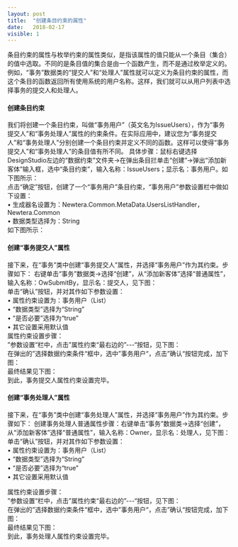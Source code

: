 ```yaml
---
layout: post
title:  "创建条目约束的属性"
date:   2018-02-17
visible: 1
---
```


条目约束的属性与枚举约束的属性类似，是指该属性的值只能从一个条目（集合）的值中选取。不同的是条目值的集合是由一个函数产生，而不是通过枚举定义的。例如，“事务”数据类的“提交人”和“处理人”属性就可以定义为条目约束的属性，而这个条目的函数返回所有使用系统的用户名称。这样，我们就可以从用户列表中选择事务的提交人和处理人。

#### 创建条目约束

我们将创建一个条目约束，叫做“事务用户”（英文名为IssueUsers），作为“事务提交人”和“事务处理人”属性的约束条件。在实际应用中，建议您为“事务提交人”和“事务处理人”分别创建一个条目约束并定义不同的函数。这样可以使得“事务提交人”和“事务处理人”的条目值有所不同。
具体步骤：鼠标右键选择DesignStudio左边的“数据约束”文件夹→在弹出条目拦单击“创建”→弹出“添加新客体”输入框，选中“条目约束”，输入名称：IssueUsers；显示名：事务用户。如下图所示：
<img src="{{'/assets/img/2018-2-17 创建事务用户条目约束1.png' | prepend: site.baseurl }}" alt=""><br>
点击“确定”按钮，创建了一个“事务用户”条目约束，“事务用户”参数设置栏中做如下设置：<br>
•	生成器名设置为：Newtera.Common.MetaData.UsersListHandler，Newtera.Common<br>
•	数据类型选择为：String<br>
如下图所示：
<img src="{{'/assets/img/2018-2-17 创建事务用户条目约束2.png' | prepend: site.baseurl }}" alt=""><br>

#### 创建“事务提交人”属性

接下来，在“事务”类中创建“事务提交人”属性，并选择“事务用户”作为其约束。步骤如下：
右键单击“事务”数据类→选择“创建”，从“添加新客体”选择“普通属性”，输入名称：OwSubmitBy，显示名：提交人，见下图：
<img src="{{'/assets/img/2018-2-17 创建事务提交人条属性1.png' | prepend: site.baseurl }}" alt=""><br>
单击“确认”按钮，并对其作如下参数设置：<br>
•	属性约束设置为：事务用户（List）<br>
•	“数据类型”选择为“String”<br>
•	“是否必要”选择为“true”<br>
•	其它设置采用默认值<br>
属性约束设置步骤：<br>
”参数设置“栏中，点击”属性约束“最右边的”---“按钮，见下图：<br>
<img src="{{'/assets/img/2018-2-17 创建事务提交人属性约束1.png' | prepend: site.baseurl }}" alt=""><br>
在弹出的”选择数据约束条件“框中，选中”事务用户“，点击”确认“按钮完成，加下图：<br>
<img src="{{'/assets/img/2018-2-17 创建事务提交人属性约束2.png' | prepend: site.baseurl }}" alt=""><br>
最终结果见下图：<br>
<img src="{{'/assets/img/2018-2-17 创建事务提交人属性约束3.png' | prepend: site.baseurl }}" alt=""><br>
到此，事务提交人属性约束设置完毕。

#### 创建“事务处理人”属性

接下来，在“事务”类中创建“事务处理人”属性，并选择“事务用户”作为其约束。步骤如下：
创建事务处理人普通属性步骤：右键单击“事务”数据类→选择“创建”，从“添加新客体”选择“普通属性”，输入名称：Owner，显示名：处理人，见下图：
<img src="{{'/assets/img/2018-2-17 创建事务处理人条属性1.png' | prepend: site.baseurl }}" alt=""><br>
单击“确认”按钮，并对其作如下参数设置：<br>
•	属性约束设置为：事务用户（List）<br>
•	“数据类型”选择为“String”<br>
•	“是否必要”选择为“true”<br>
•	其它设置采用默认值<br>

属性约束设置步骤：<br>
”参数设置“栏中，点击”属性约束“最右边的”---“按钮，见下图：<br>
<img src="{{'/assets/img/2018-2-17 创建事务处理人属性约束1.png' | prepend: site.baseurl }}" alt=""><br>
在弹出的”选择数据约束条件“框中，选中”事务用户“，点击”确认“按钮完成，加下图：<br>
<img src="{{'/assets/img/2018-2-17 创建事务提交人属性约束2.png' | prepend: site.baseurl }}" alt=""><br>
最终结果见下图：<br>
<img src="{{'/assets/img/2018-2-17 创建事务处理人属性约束3.png' | prepend: site.baseurl }}" alt=""><br>
到此，事务处理人属性约束设置完毕。

